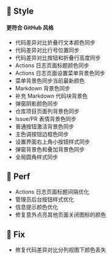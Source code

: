 ## 🌈 Style

#### 更符合 GitHub 风格

- 代码差异对比折叠行文本颜色同步
- 代码差异对比行号位置同步
- 代码差异对比按钮和折叠行高度同步
- Actions 日志页面标题颜色同步
- Actions 日志页面设置菜单背景色同步
- 菜单背景色同步当前最新颜色
- Markdown 背景色同步
- 补充 Markdown 代码块背景色
- 弹窗阴影颜色同步
- 仓库项目页面列背景色同步
- Issue/PR 表情背景色同步
- 普通按钮激活背景色同步
- 主色调按钮边框色同步
- 设置界面右上角小按钮样式同步
- 弹窗背景色和叠加背景色同步
- 全局圆角样式同步

## 🎈 Perf

- Actions 日志页面标题间隔优化
- 管理员后台按钮样式优化
- 信息提示颜色优化
- 修复意外点亮其他页面关闭图标的颜色

## 🐞 Fix

- 修复代码差异对比分列视图下颜色丢失
